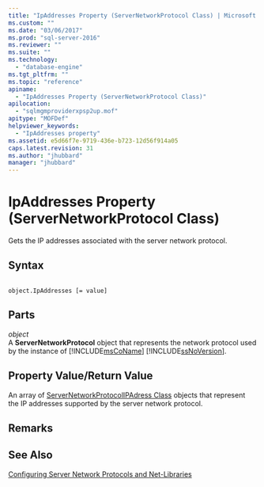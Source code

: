 ```yaml
---
title: "IpAddresses Property (ServerNetworkProtocol Class) | Microsoft Docs"
ms.custom: ""
ms.date: "03/06/2017"
ms.prod: "sql-server-2016"
ms.reviewer: ""
ms.suite: ""
ms.technology: 
  - "database-engine"
ms.tgt_pltfrm: ""
ms.topic: "reference"
apiname: 
  - "IpAddresses Property (ServerNetworkProtocol Class)"
apilocation: 
  - "sqlmgmproviderxpsp2up.mof"
apitype: "MOFDef"
helpviewer_keywords: 
  - "IpAddresses property"
ms.assetid: e5d66f7e-9719-436e-b723-12d56f914a05
caps.latest.revision: 31
ms.author: "jhubbard"
manager: "jhubbard"
---
```

# IpAddresses Property (ServerNetworkProtocol Class)
  Gets the IP addresses associated with the server network protocol.  
  
## Syntax  
  
```  
  
object.IpAddresses [= value]  
```  
  
## Parts  
 *object*  
 A **ServerNetworkProtocol** object that represents the network protocol used by the instance of [!INCLUDE[msCoName](../../../a9notintoc/includes/msconame-md.md)] [!INCLUDE[ssNoVersion](../../../a9notintoc/includes/ssnoversion-md.md)].  
  
## Property Value/Return Value  
 An array of [ServerNetworkProtocolIPAdress Class](../../../relational-databases/wmi-provider-configuration-classes/servernetworkprotocolipaddress-class/servernetworkprotocolipaddress-class.md) objects that represent the IP addresses supported by the server network protocol.  
  
## Remarks  
  
## See Also  
 [Configuring Server Network Protocols and Net-Libraries](http://msdn.microsoft.com/library/ms177485\(v=sql.100\).aspx)  
  
  